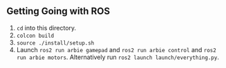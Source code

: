 
## Getting Going with ROS

1. `cd` into this directory.
2. `colcon build`
3. `source ./install/setup.sh`
4. Launch `ros2 run arbie gamepad` and `ros2 run arbie control` and `ros2 run arbie motors`. Alternatively run `ros2 launch launch/everything.py`.
